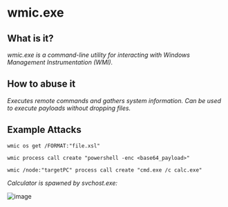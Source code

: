 # wmic.exe
## What is it?
*wmic.exe is a command-line utility for interacting with Windows Management Instrumentation (WMI).*

## How to abuse it
*Executes remote commands and gathers system information.
Can be used to execute payloads without dropping files.*

## Example Attacks
```
wmic os get /FORMAT:"file.xsl"

wmic process call create "powershell -enc <base64_payload>"

wmic /node:"targetPC" process call create "cmd.exe /c calc.exe"
```
*Calculator is spawned by svchost.exe:*

![image](https://github.com/user-attachments/assets/9be8f30e-5e05-42e4-a813-a53fb1fc436a)
